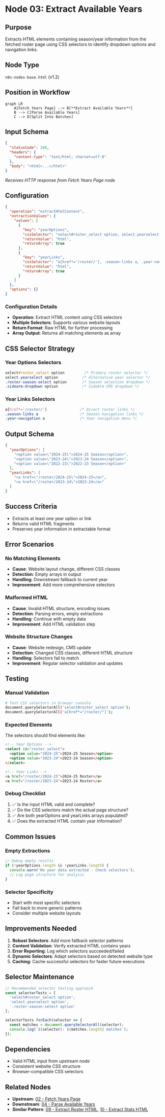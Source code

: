 # Node 03: Extract Available Years

## Purpose
Extracts HTML elements containing season/year information from the fetched roster page using CSS selectors to identify dropdown options and navigation links.

## Node Type
`n8n-nodes-base.html` (v1.2)

## Position in Workflow
```mermaid
graph LR
    A[Fetch Years Page] --> B[**Extract Available Years**]
    B --> C[Parse Available Years]
    C --> D[Split Into Batches]
```

## Input Schema
```json
{
  "statusCode": 200,
  "headers": {
    "content-type": "text/html; charset=utf-8"
  },
  "body": "<html>...</html>"
}
```
*Receives HTTP response from Fetch Years Page node*

## Configuration
```json
{
  "operation": "extractHtmlContent",
  "extractionValues": {
    "values": [
      {
        "key": "yearOptions",
        "cssSelector": "select#roster_select option, select.yearselect option, .roster-season-select option, .sidearm-dropdown option",
        "returnValue": "html",
        "returnArray": true
      },
      {
        "key": "yearLinks",
        "cssSelector": "a[href*='/roster/'], .season-links a, .year-navigation a",
        "returnValue": "html",
        "returnArray": true
      }
    ]
  },
  "options": {}
}
```

### Configuration Details
- **Operation**: Extract HTML content using CSS selectors
- **Multiple Selectors**: Supports various website layouts
- **Return Format**: Raw HTML for further processing
- **Array Output**: Returns all matching elements as array

## CSS Selector Strategy

### Year Options Selectors
```css
select#roster_select option         /* Primary roster selector */
select.yearselect option           /* Alternative year selector */
.roster-season-select option       /* Season selection dropdown */
.sidearm-dropdown option           /* SideArm CMS dropdown */
```

### Year Links Selectors
```css
a[href*='/roster/']               /* Direct roster links */
.season-links a                   /* Season navigation links */
.year-navigation a                /* Year navigation menu */
```

## Output Schema
```json
{
  "yearOptions": [
    "<option value=\"2024-25\">2024-25 Season</option>",
    "<option value=\"2023-24\">2023-24 Season</option>",
    "<option value=\"2022-23\">2022-23 Season</option>"
  ],
  "yearLinks": [
    "<a href=\"/roster/2024-25\">2024-25</a>",
    "<a href=\"/roster/2023-24\">2023-24</a>"
  ]
}
```

## Success Criteria
- Extracts at least one year option or link
- Returns valid HTML fragments
- Preserves year information in extractable format

## Error Scenarios

### No Matching Elements
- **Cause**: Website layout change, different CSS classes
- **Detection**: Empty arrays in output
- **Handling**: Downstream fallback to current year
- **Improvement**: Add more comprehensive selectors

### Malformed HTML
- **Cause**: Invalid HTML structure, encoding issues
- **Detection**: Parsing errors, empty extractions
- **Handling**: Continue with empty data
- **Improvement**: Add HTML validation step

### Website Structure Changes
- **Cause**: Website redesign, CMS update
- **Detection**: Changed CSS classes, different HTML structure
- **Handling**: Selectors fail to match
- **Improvement**: Regular selector validation and updates

## Testing

### Manual Validation
```bash
# Test CSS selectors in browser console
document.querySelectorAll('select#roster_select option');
document.querySelectorAll('a[href*="/roster/"]');
```

### Expected Elements
The selectors should find elements like:
```html
<!-- Year Options -->
<select id="roster_select">
  <option value="2024-25">2024-25 Season</option>
  <option value="2023-24">2023-24 Season</option>
</select>

<!-- Year Links -->
<a href="/roster/2024-25">2024-25 Roster</a>
<a href="/roster/2023-24">2023-24 Roster</a>
```

### Debug Checklist
1. ✅ Is the input HTML valid and complete?
2. ✅ Do the CSS selectors match the actual page structure?
3. ✅ Are both yearOptions and yearLinks arrays populated?
4. ✅ Does the extracted HTML contain year information?

## Common Issues

### Empty Extractions
```javascript
// Debug empty results
if (!yearOptions.length && !yearLinks.length) {
  console.warn('No year data extracted - check selectors');
  // Log page structure for analysis
}
```

### Selector Specificity
- Start with most specific selectors
- Fall back to more generic patterns
- Consider multiple website layouts

## Improvements Needed
1. **Robust Selectors**: Add more fallback selector patterns
2. **Content Validation**: Verify extracted HTML contains years
3. **Error Reporting**: Log which selectors succeeded/failed
4. **Dynamic Selectors**: Adapt selectors based on detected website type
5. **Caching**: Cache successful selectors for faster future executions

## Selector Maintenance
```javascript
// Recommended selector testing approach
const selectorTests = [
  'select#roster_select option',
  'select.yearselect option', 
  '.roster-season-select option'
];

selectorTests.forEach(selector => {
  const matches = document.querySelectorAll(selector);
  console.log(`${selector}: ${matches.length} matches`);
});
```

## Dependencies
- Valid HTML input from upstream node
- Consistent website CSS structure
- Browser-compatible CSS selectors

## Related Nodes
- **Upstream**: [02 - Fetch Years Page](02-fetch-years-page.md)
- **Downstream**: [04 - Parse Available Years](04-parse-available-years.md)
- **Similar Pattern**: [09 - Extract Roster HTML](09-extract-roster-html.md), [10 - Extract Stats HTML](10-extract-stats-html.md)